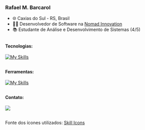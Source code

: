 ### Rafael M. Barcarol

- 🌐 Caxias do Sul - RS, Brasil
- 👨‍💻 Desenvolvedor de Software na <a href="https://wearenomad.dev/" target="_blank" rel="noopener">Nomad Innovation</a>
- 📚 Estudante de Análise e Desenvolvimento de Sistemas (4/5)

##

#### Tecnologias:

[![My Skills](https://skillicons.dev/icons?i=js,html,css,tailwind,sass,laravel)](https://skillicons.dev)

##

#### Ferramentas:

[![My Skills](https://skillicons.dev/icons?i=vscode,git,github,figma)](https://skillicons.dev)

##

#### Contato:

<a href="https://br.linkedin.com/in/rafael-barcarol" target="_blank" rel="noopener"><img src="https://skillicons.dev/icons?i=linkedin" target="_blank" rel="noopener"></a>

##

<p>Fonte dos ícones utilizados: <a href="https://skillicons.dev/" target="_blank" rel="noopener">Skill Icons</a></p>
